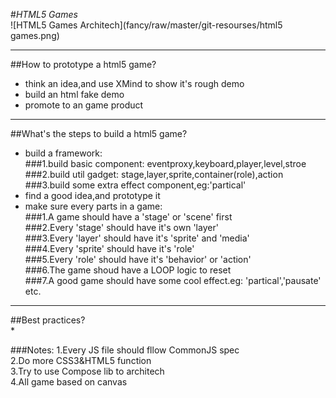 #_HTML5 Games_  
![HTML5 Games Architech](fancy/raw/master/git-resourses/html5 games.png)   

* * *  
##How to prototype a html5 game?    
*	think an idea,and use XMind to show it's rough demo   
*	build an html fake demo   
*	promote to an game product  
* * *
##What's the steps to build a html5 game?   
*  build a framework:  
###1.build basic component: eventproxy,keyboard,player,level,stroe  
###2.build util gadget: stage,layer,sprite,container(role),action   
###3.build some extra effect component,eg:'partical'   
*	find a good idea,and prototype it    
*	make sure every parts in a game:  
###1.A game should have a 'stage' or 'scene' first  
###2.Every 'stage' should have it's own  'layer'   
###3.Every 'layer' should have it's 'sprite' and 'media'     
###4.Every 'sprite' should have it's 'role'  
###5.Every 'role' should have it's 'behavior' or 'action'  
###6.The game shoud have a LOOP logic to reset   
###7.A good game should have some cool effect.eg: 'partical','pausate' etc.  
* * *
##Best practices?  
*	


###Notes:
1.Every JS file should fllow CommonJS spec  
2.Do more CSS3&HTML5 function	
3.Try to use Compose lib to architech   
4.All game based on canvas 	

